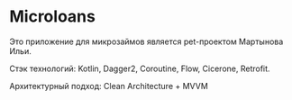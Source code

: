 # Microloans
Это приложение для микрозаймов является pet-проектом Мартынова Ильи.

Стэк технологий: Kotlin, Dagger2, Coroutine, Flow, Cicerone, Retrofit.

Архитектурный подход: Clean Architecture + MVVM
